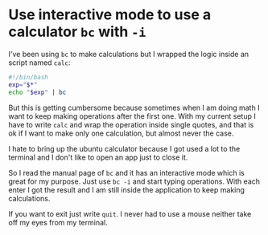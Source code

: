# Use interactive mode to use a calculator `bc` with `-i`

I've been using `bc` to make calculations but I wrapped the logic inside an script named `calc`:

```bash
#!/bin/bash
exp="$*"
echo "$exp" | bc
```

But this is getting cumbersome because sometimes when I am doing math I want to keep making operations after the first one. With my current setup I have to write `calc` and wrap the operation inside single quotes, and that is ok if I want to make only one calculation, but almost never the case.

I hate to bring up the ubuntu calculator because I got used a lot to the terminal and I don't like to open an app just to close it.

So I read the manual page of `bc` and it has an interactive mode which is great for my purpose. Just use `bc -i` and start typing operations. With each enter I got the result and I am still inside the application to keep making calculations.

If you want to exit just write `quit`. I never had to use a mouse neither take off my eyes from my terminal.
